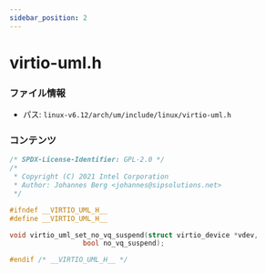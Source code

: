 ```yaml
---
sidebar_position: 2
---
```

# virtio-uml.h

### ファイル情報

- パス: `linux-v6.12/arch/um/include/linux/virtio-uml.h`

### コンテンツ

```h
/* SPDX-License-Identifier: GPL-2.0 */
/*
 * Copyright (C) 2021 Intel Corporation
 * Author: Johannes Berg <johannes@sipsolutions.net>
 */

#ifndef __VIRTIO_UML_H__
#define __VIRTIO_UML_H__

void virtio_uml_set_no_vq_suspend(struct virtio_device *vdev,
				  bool no_vq_suspend);

#endif /* __VIRTIO_UML_H__ */

```
